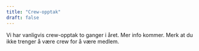 ```yaml
---
title: "Crew-opptak"
draft: false
---
```

Vi har vanligvis crew-opptak to ganger i året. Mer info kommer. Merk at du ikke trenger å være crew for å være medlem.
